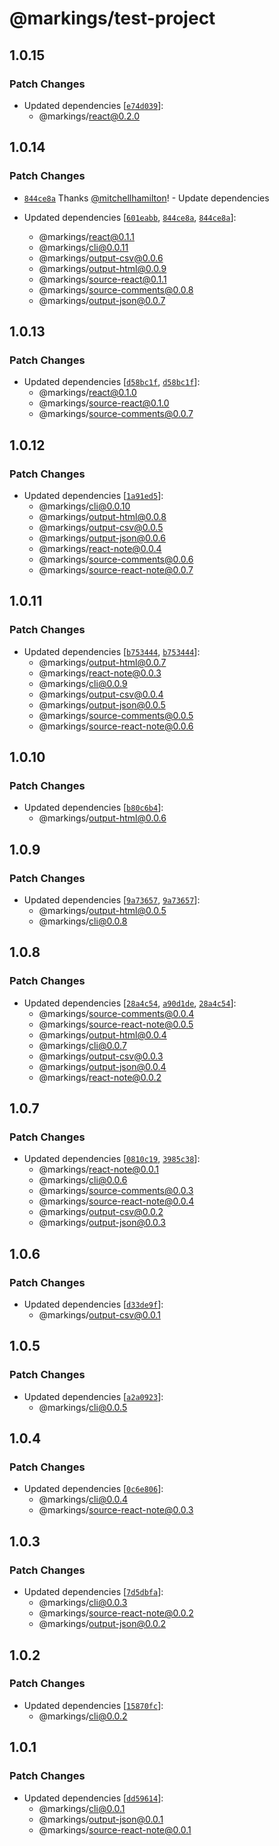 # @markings/test-project

## 1.0.15

### Patch Changes

- Updated dependencies [[`e74d039`](https://github.com/Thinkmill/markings/commit/e74d039995cdd85f5d5de3fc8023cd1650e4d157)]:
  - @markings/react@0.2.0

## 1.0.14

### Patch Changes

- [`844ce8a`](https://github.com/Thinkmill/markings/commit/844ce8a4b005d167c187f8890f3e0eb8d75978ea) Thanks [@mitchellhamilton](https://github.com/mitchellhamilton)! - Update dependencies

- Updated dependencies [[`601eabb`](https://github.com/Thinkmill/markings/commit/601eabb72c53e4ff10930888808729e6830b7a9b), [`844ce8a`](https://github.com/Thinkmill/markings/commit/844ce8a4b005d167c187f8890f3e0eb8d75978ea), [`844ce8a`](https://github.com/Thinkmill/markings/commit/844ce8a4b005d167c187f8890f3e0eb8d75978ea)]:
  - @markings/react@0.1.1
  - @markings/cli@0.0.11
  - @markings/output-csv@0.0.6
  - @markings/output-html@0.0.9
  - @markings/source-react@0.1.1
  - @markings/source-comments@0.0.8
  - @markings/output-json@0.0.7

## 1.0.13

### Patch Changes

- Updated dependencies [[`d58bc1f`](https://github.com/Thinkmill/markings/commit/d58bc1f587c92a7c595ba062196fc74a8f7ea7a9), [`d58bc1f`](https://github.com/Thinkmill/markings/commit/d58bc1f587c92a7c595ba062196fc74a8f7ea7a9)]:
  - @markings/react@0.1.0
  - @markings/source-react@0.1.0
  - @markings/source-comments@0.0.7

## 1.0.12

### Patch Changes

- Updated dependencies [[`1a91ed5`](https://github.com/Thinkmill/markings/commit/1a91ed542432d652ba2f8f56c26226f9840cd5ed)]:
  - @markings/cli@0.0.10
  - @markings/output-html@0.0.8
  - @markings/output-csv@0.0.5
  - @markings/output-json@0.0.6
  - @markings/react-note@0.0.4
  - @markings/source-comments@0.0.6
  - @markings/source-react-note@0.0.7

## 1.0.11

### Patch Changes

- Updated dependencies [[`b753444`](https://github.com/Thinkmill/markings/commit/b753444c8d0c16fd5be18dfa57fbe40ca294ac11), [`b753444`](https://github.com/Thinkmill/markings/commit/b753444c8d0c16fd5be18dfa57fbe40ca294ac11)]:
  - @markings/output-html@0.0.7
  - @markings/react-note@0.0.3
  - @markings/cli@0.0.9
  - @markings/output-csv@0.0.4
  - @markings/output-json@0.0.5
  - @markings/source-comments@0.0.5
  - @markings/source-react-note@0.0.6

## 1.0.10

### Patch Changes

- Updated dependencies [[`b80c6b4`](https://github.com/Thinkmill/markings/commit/b80c6b401ac828ae805b9102aa1a6b12680a0e4c)]:
  - @markings/output-html@0.0.6

## 1.0.9

### Patch Changes

- Updated dependencies [[`9a73657`](https://github.com/Thinkmill/markings/commit/9a736573326003a12c09dd38dd76859c78113eb7), [`9a73657`](https://github.com/Thinkmill/markings/commit/9a736573326003a12c09dd38dd76859c78113eb7)]:
  - @markings/output-html@0.0.5
  - @markings/cli@0.0.8

## 1.0.8

### Patch Changes

- Updated dependencies [[`28a4c54`](https://github.com/Thinkmill/markings/commit/28a4c54dcb2d765234194624ccc9fa8bf70a38b8), [`a90d1de`](https://github.com/Thinkmill/markings/commit/a90d1de4e0b1ae0177b1c9dac8629bfece351faa), [`28a4c54`](https://github.com/Thinkmill/markings/commit/28a4c54dcb2d765234194624ccc9fa8bf70a38b8)]:
  - @markings/source-comments@0.0.4
  - @markings/source-react-note@0.0.5
  - @markings/output-html@0.0.4
  - @markings/cli@0.0.7
  - @markings/output-csv@0.0.3
  - @markings/output-json@0.0.4
  - @markings/react-note@0.0.2

## 1.0.7

### Patch Changes

- Updated dependencies [[`0810c19`](https://github.com/Thinkmill/markings/commit/0810c19f686f1cc4baa801aa74a1ef7dc24f7c38), [`3985c38`](https://github.com/Thinkmill/markings/commit/3985c38bbfead32d7aa6559ca07205621ba3ec2f)]:
  - @markings/react-note@0.0.1
  - @markings/cli@0.0.6
  - @markings/source-comments@0.0.3
  - @markings/source-react-note@0.0.4
  - @markings/output-csv@0.0.2
  - @markings/output-json@0.0.3

## 1.0.6

### Patch Changes

- Updated dependencies [[`d33de9f`](https://github.com/Thinkmill/markings/commit/d33de9f36e9c93d4f9d4f4e4428b46be78c0a1d5)]:
  - @markings/output-csv@0.0.1

## 1.0.5

### Patch Changes

- Updated dependencies [[`a2a0923`](https://github.com/Thinkmill/markings/commit/a2a092304533f03beaddd7062fdd8511f55f2019)]:
  - @markings/cli@0.0.5

## 1.0.4

### Patch Changes

- Updated dependencies [[`0c6e806`](https://github.com/Thinkmill/markings/commit/0c6e80673dd9149842a659c5160001d1f7cf972a)]:
  - @markings/cli@0.0.4
  - @markings/source-react-note@0.0.3

## 1.0.3

### Patch Changes

- Updated dependencies [[`7d5dbfa`](https://github.com/Thinkmill/markings/commit/7d5dbfa6b57b6ce7166f6cc2efca457e66db9dca)]:
  - @markings/cli@0.0.3
  - @markings/source-react-note@0.0.2
  - @markings/output-json@0.0.2

## 1.0.2

### Patch Changes

- Updated dependencies [[`15870fc`](https://github.com/Thinkmill/markings/commit/15870fc034cfa317eb3192295098f8126a2fb150)]:
  - @markings/cli@0.0.2

## 1.0.1

### Patch Changes

- Updated dependencies [[`dd59614`](https://github.com/Thinkmill/markings/commit/dd596143b68ded17301aafb4301a5b2718ae8272)]:
  - @markings/cli@0.0.1
  - @markings/output-json@0.0.1
  - @markings/source-react-note@0.0.1
